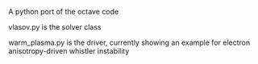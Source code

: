 A python port of the octave code

vlasov.py is the solver class

warm_plasma.py is the driver, currently showing an example for electron anisotropy-driven whistler instability
